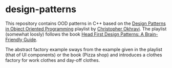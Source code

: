 # design-patterns

This repository contains OOD patterns in C++ based on the [Design Patterns in Object Oriented Programming](https://www.youtube.com/playlist?list=PLrhzvIcii6GNjpARdnO4ueTUAVR9eMBpc) playlist by [Christopher Okhravi](https://www.youtube.com/channel/UCbF-4yQQAWw-UnuCd2Azfzg). The playlist (somewhat loosly) follows the book [Head First Design Patterns: A Brain-Friendly Guide](https://www.amazon.com/Head-First-Design-Patterns-Brain-Friendly/dp/0596007124).

The abstract factory example sways from the example given in the playlist (that of UI components) or the book (Pizza shop) and introduces a clothes factory for work clothes and day-off clothes.
